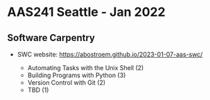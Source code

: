 #  AAS241 Seattle - Jan 2022

## Software Carpentry

* SWC website: https://abostroem.github.io/2023-01-07-aas-swc/

  * Automating Tasks with the Unix Shell (2)
  * Building Programs with Python (3)
  * Version Control with Git (2)
  * TBD (1)
